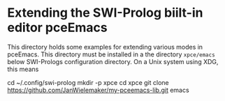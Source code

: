 # Extending the SWI-Prolog biilt-in editor pceEmacs

This  directory holds  some examples  for extending  various modes  in
pceEmacs.   This  directory  must  be installed  in  a  the  directory
`xpce/emacs`  below SWI-Prologs  configuration directory.   On a  Unix
system using XDG, this means

   cd ~/.config/swi-prolog
   mkdir -p xpce
   cd xpce
   git clone https://github.com/JanWielemaker/my-pceemacs-lib.git emacs
